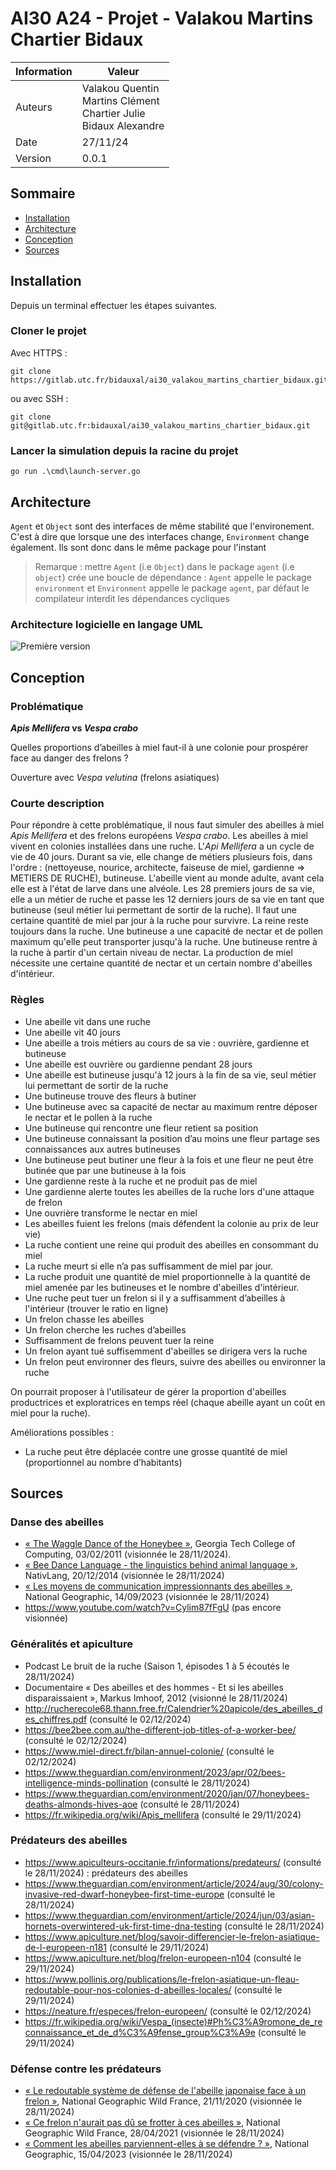 # AI30 A24 - Projet - Valakou Martins Chartier Bidaux

| Information | Valeur                                                                         |
| ----------- | ------------------------------------------------------------------------------ |
| Auteurs     | Valakou Quentin <br> Martins Clément <br> Chartier Julie <br> Bidaux Alexandre |
| Date        | 27/11/24                                                                       |
| Version     | 0.0.1                                                                          |

## Sommaire

- [Installation](#installation)
- [Architecture](#architecture)
- [Conception](#conception)
- [Sources](#sources)

## Installation

Depuis un terminal effectuer les étapes suivantes.

### Cloner le projet

Avec HTTPS :

```
git clone https://gitlab.utc.fr/bidauxal/ai30_valakou_martins_chartier_bidaux.git
```

ou avec SSH :

```
git clone git@gitlab.utc.fr:bidauxal/ai30_valakou_martins_chartier_bidaux.git
```

### Lancer la simulation depuis la racine du projet

```
go run .\cmd\launch-server.go
```

## Architecture

`Agent` et `Object` sont des interfaces de même stabilité que l'environement. C'est à dire que lorsque une des interfaces change, `Environment` change également. Ils sont donc dans le même package pour l'instant

> Remarque : mettre `Agent` (i.e `Object`) dans le package `agent` (i.e `object`) crée une boucle de dépendance :
> `Agent` appelle le package `environment` et `Environment` appelle le package `agent`, par défaut le compilateur interdit les dépendances cycliques

### Architecture logicielle en langage UML

![Première version](/architecture/projet_uml.png "Architecture du projet en UML")

## Conception

### Problématique

**_Apis Mellifera_ vs _Vespa crabo_**

Quelles proportions d’abeilles à miel faut-il à une colonie pour prospérer face au danger des frelons ?

Ouverture avec _Vespa velutina_ (frelons asiatiques)

### Courte description

Pour répondre à cette problématique, il nous faut simuler des abeilles à miel _Apis Mellifera_ et des frelons européens _Vespa crabo_. Les abeilles à miel vivent en colonies installées dans une ruche.
L'_Api Mellifera_ a un cycle de vie de 40 jours. Durant sa vie, elle change de métiers plusieurs fois, dans l'ordre : (nettoyeuse, nourice, architecte, faiseuse de miel, gardienne => METIERS DE RUCHE), butineuse.
L'abeille vient au monde adulte, avant cela elle est à l'état de larve dans une alvéole.
Les 28 premiers jours de sa vie, elle a un métier de ruche et passe les 12 derniers jours de sa vie en tant que butineuse (seul métier lui permettant de sortir de la ruche).
Il faut une certaine quantité de miel par jour à la ruche pour survivre.
La reine reste toujours dans la ruche. Une butineuse a une capacité de nectar et de pollen maximum qu'elle peut transporter jusqu'à la ruche.
Une butineuse rentre à la ruche à partir d'un certain niveau de nectar.
La production de miel nécessite une certaine quantité de nectar et un certain nombre d'abeilles d'intérieur.

### Règles

- Une abeille vit dans une ruche
- Une abeille vit 40 jours
- Une abeille a trois métiers au cours de sa vie : ouvrière, gardienne et butineuse
- Une abeille est ouvrière ou gardienne pendant 28 jours
- Une abeille est butineuse jusqu'à 12 jours à la fin de sa vie, seul métier lui permettant de sortir de la ruche
- Une butineuse trouve des fleurs à butiner
- Une butineuse avec sa capacité de nectar au maximum rentre déposer le nectar et le pollen à la ruche
- Une butineuse qui rencontre une fleur retient sa position
- Une butineuse connaissant la position d’au moins une fleur partage ses connaissances aux autres butineuses
- Une butineuse peut butiner une fleur à la fois et une fleur ne peut être butinée que par une butineuse à la fois
- Une gardienne reste à la ruche et ne produit pas de miel
- Une gardienne alerte toutes les abeilles de la ruche lors d'une attaque de frelon
- Une ouvrière transforme le nectar en miel
- Les abeilles fuient les frelons (mais défendent la colonie au prix de leur vie)
- La ruche contient une reine qui produit des abeilles en consommant du miel
- La ruche meurt si elle n’a pas suffisamment de miel par jour.
- La ruche produit une quantité de miel proportionnelle à la quantité de miel amenée par les butineuses et le nombre d'abeilles d'intérieur.
- Une ruche peut tuer un frelon si il y a suffisamment d’abeilles à l'intérieur (trouver le ratio en ligne)
- Un frelon chasse les abeilles
- Un frelon cherche les ruches d’abeilles
- Suffisamment de frelons peuvent tuer la reine
- Un frelon ayant tué suffisemment d'abeilles se dirigera vers la ruche
- Un frelon peut environner des fleurs, suivre des abeilles ou environner la ruche

On pourrait proposer à l'utilisateur de gérer la proportion d'abeilles productrices et exploratrices en temps réel (chaque abeille ayant un coût en miel pour la ruche).

Améliorations possibles :

- La ruche peut être déplacée contre une grosse quantité de miel (proportionnel au nombre d’habitants)

## Sources

### Danse des abeilles

- [« The Waggle Dance of the Honeybee »](https://www.youtube.com/watch?v=bFDGPgXtK-U), Georgia Tech College of Computing, 03/02/2011 (visionnée le 28/11/2024).
- [« Bee Dance Language - the linguistics behind animal language »](https://www.youtube.com/watch?v=pb1lRI-YePU), NativLang, 20/12/2014 (visionnée le 28/11/2024)
- [« Les moyens de communication impressionnants des abeilles »](https://www.nationalgeographic.fr/video/animaux/les-moyens-de-communication-impressionnants-des-abeilles), National Geographic, 14/09/2023 (visionnée le 28/11/2024)
- https://www.youtube.com/watch?v=Cylim87fFgU (pas encore visionnée)

### Généralités et apiculture

- Podcast Le bruit de la ruche (Saison 1, épisodes 1 à 5 écoutés le 28/11/2024)
- Documentaire « Des abeilles et des hommes - Et si les abeilles disparaissaient », Markus Imhoof, 2012 (visionné le 28/11/2024)
- http://rucherecole68.thann.free.fr/Calendrier%20apicole/des_abeilles_des_chiffres.pdf (consulté le 02/12/2024)
- https://bee2bee.com.au/the-different-job-titles-of-a-worker-bee/ (consulté le 02/12/2024)
- https://www.miel-direct.fr/bilan-annuel-colonie/ (consulté le 02/12/2024)
- https://www.theguardian.com/environment/2023/apr/02/bees-intelligence-minds-pollination (consulté le 28/11/2024)
- https://www.theguardian.com/environment/2020/jan/07/honeybees-deaths-almonds-hives-aoe (consulté le 28/11/2024)
- https://fr.wikipedia.org/wiki/Apis_mellifera (consulté le 29/11/2024)

### Prédateurs des abeilles

- https://www.apiculteurs-occitanie.fr/informations/predateurs/ (consulté le 28/11/2024) : prédateurs des abeilles
- https://www.theguardian.com/environment/article/2024/aug/30/colony-invasive-red-dwarf-honeybee-first-time-europe (consulté le 28/11/2024)
- https://www.theguardian.com/environment/article/2024/jun/03/asian-hornets-overwintered-uk-first-time-dna-testing (consulté le 28/11/2024)
- https://www.apiculture.net/blog/savoir-differencier-le-frelon-asiatique-de-l-europeen-n181 (consulté le 29/11/2024)
- https://www.apiculture.net/blog/frelon-europeen-n104 (consulté le 29/11/2024)
- https://www.pollinis.org/publications/le-frelon-asiatique-un-fleau-redoutable-pour-nos-colonies-d-abeilles-locales/ (consulté le 29/11/2024)
- https://neature.fr/especes/frelon-europeen/ (consulté le 02/12/2024)
- https://fr.wikipedia.org/wiki/Vespa_(insecte)#Ph%C3%A9romone_de_reconnaissance_et_de_d%C3%A9fense_group%C3%A9e (consulté le 29/11/2024)

### Défense contre les prédateurs

- [« Le redoutable système de défense de l'abeille japonaise face à un frelon »](https://www.youtube.com/watch?v=bDHWv8_-f4U), National Geographic Wild France, 21/11/2020 (visionnée le 28/11/2024)
- [« Ce frelon n'aurait pas dû se frotter à ces abeilles »](https://www.youtube.com/watch?v=N_AO8XvAZgQ), National Geographic Wild France, 28/04/2021 (visionnée le 28/11/2024)
- [« Comment les abeilles parviennent-elles à se défendre ? »](https://www.nationalgeographic.fr/video/animaux/comment-les-abeilles-parviennent-elles-a-se-defendre), National Geographic, 15/04/2023 (visionnée le 28/11/2024)

